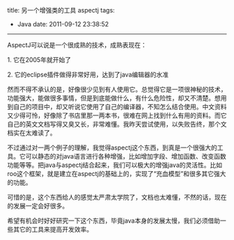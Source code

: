 title: 另一个增强类的工具 aspectj
tags:
  - Java
date: 2011-09-12 23:38:52
---

AspectJ可以说是一个很成熟的技术，成熟表现在：
<p>1. 它在2005年就开始了
<p>2. 它的eclipse插件做得非常好用，达到了java编辑器的水准
<p>然而不得不承认的是，好像很少见到有人使用它。总觉得它是一项很神秘的技术，功能强大，能做很多事情，但是到底能做什么，有什么危险性，却又不清楚。想用到自己的项目中，却又听说它使用了自己的编译器，不知怎么结合使用。中文资料又少得可怜，好像除了书店里那一两本书，很难在网上找到什么有用的资料。而它自己的英文文档写得又臭又长，非常难懂。我昨天尝试使用，以失败告终，那个文档实在太难读了。
<p>不过通过对一两个例子的理解，我觉得aspectj这个东西，到真是一个很强大的工具。它可以静态的对java语言进行各种增强，比如增加字段、增加函数、改变函数功能等等。把java与aspectj结合起来，我们可以极大的增强java的灵活性。比如roo这个框架，就是建立在aspectj的基础上的，实现了“充血模型”和很多其它强大的功能。
<p>可惜的是，这个东西给人的感觉太严肃太学院了，文档也太难懂，不然的话，现在的发展一定会好很多。
<p>希望有机会时好好研究一下这个东西，毕竟java本身的发展太慢，我们必须借助一些其它的工具来提高开发效率。